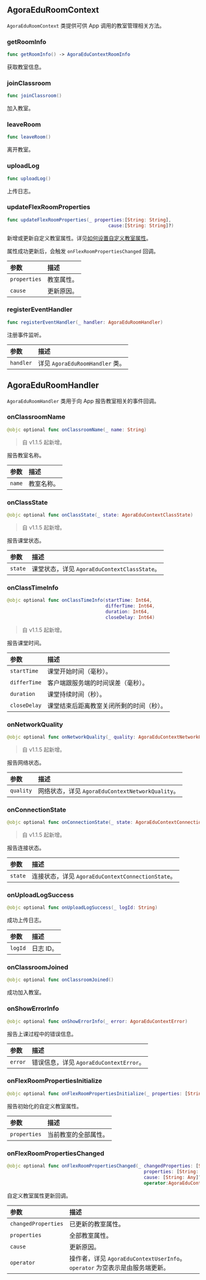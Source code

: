 ## AgoraEduRoomContext

`AgoraEduRoomContext` 类提供可供 App 调用的教室管理相关方法。

### getRoomInfo

```swift
func getRoomInfo() -> AgoraEduContextRoomInfo
```

获取教室信息。

### joinClassroom

```swift
func joinClassroom()
```

加入教室。

### leaveRoom

```swift
func leaveRoom()
```

离开教室。

### uploadLog

```swift
func uploadLog()
```

上传日志。

### updateFlexRoomProperties

```swift
func updateFlexRoomProperties(_ properties:[String: String],
                                     cause:[String: String]?)
```

新增或更新自定义教室属性。详见[如何设置自定义教室属性](/cn/agora-class/faq/agora_class_custom_properties)。

属性成功更新后，会触发 `onFlexRoomPropertiesChanged` 回调。

| 参数         | 描述       |
| :----------- | :--------- |
| `properties` | 教室属性。 |
| `cause`      | 更新原因。 |

### registerEventHandler

```swift
func registerEventHandler(_ handler: AgoraEduRoomHandler)
```

注册事件监听。

| 参数      | 描述                            |
| :-------- | :------------------------------ |
| `handler` | 详见 `AgoraEduRoomHandler` 类。 |

## AgoraEduRoomHandler

`AgoraEduRoomHandler` 类用于向 App 报告教室相关的事件回调。

### onClassroomName

```swift
@objc optional func onClassroomName(_ name: String)
```

> 自 v1.1.5 起新增。

报告教室名称。

| 参数   | 描述       |
| :----- | :--------- |
| `name` | 教室名称。 |

### onClassState

```swift
@objc optional func onClassState(_ state: AgoraEduContextClassState)
```

> 自 v1.1.5 起新增。

报告课堂状态。

| 参数    | 描述                                         |
| :------ | :------------------------------------------- |
| `state` | 课堂状态，详见 `AgoraEduContextClassState`。 |

### onClassTimeInfo

```swift
@objc optional func onClassTimeInfo(startTime: Int64,
                                    differTime: Int64,
                                    duration: Int64,
                                    closeDelay: Int64)
```

> 自 v1.1.5 起新增。

报告课堂时间。

| 参数         | 描述                                     |
| :----------- | :--------------------------------------- |
| `startTime`  | 课堂开始时间（毫秒）。                   |
| `differTime` | 客户端跟服务端的时间误差（毫秒）。       |
| `duration`   | 课堂持续时间（秒）。                     |
| `closeDelay` | 课堂结束后距离教室关闭所剩的时间（秒）。 |

### onNetworkQuality

```swift
@objc optional func onNetworkQuality(_ quality: AgoraEduContextNetworkQuality)
```

> 自 v1.1.5 起新增。

报告网络状态。

| 参数      | 描述                                             |
| :-------- | :----------------------------------------------- |
| `quality` | 网络状态，详见 `AgoraEduContextNetworkQuality`。 |

### onConnectionState

```swift
@objc optional func onConnectionState(_ state: AgoraEduContextConnectionState)
```

> 自 v1.1.5 起新增。

报告连接状态。

| 参数    | 描述                                              |
| :------ | :------------------------------------------------ |
| `state` | 连接状态，详见 `AgoraEduContextConnectionState`。 |

### onUploadLogSuccess

```swift
@objc optional func onUploadLogSuccess(_ logId: String)
```

成功上传日志。

| 参数    | 描述      |
| :------ | :-------- |
| `logId` | 日志 ID。 |

### onClassroomJoined

```swift
@objc optional func onClassroomJoined()
```

成功加入教室。

### onShowErrorInfo

```swift
@objc optional func onShowErrorInfo(_ error: AgoraEduContextError)
```

报告上课过程中的错误信息。

| 参数    | 描述                                    |
| :------ | :-------------------------------------- |
| `error` | 错误信息，详见 `AgoraEduContextError`。 |

### onFlexRoomPropertiesInitialize

```swift
@objc optional func onFlexRoomPropertiesInitialize(_ properties: [String: Any])
```

报告初始化的自定义教室属性。

| 参数         | 描述                 |
| :----------- | :------------------- |
| `properties` | 当前教室的全部属性。 |

### onFlexRoomPropertiesChanged

```swift
@objc optional func onFlexRoomPropertiesChanged(_ changedProperties: [String: Any],
                                                  properties: [String: Any],
                                                  cause: [String: Any]?,
                                                  operator:AgoraEduContextUserInfo?)
```

自定义教室属性更新回调。

| 参数                | 描述                                                         |
| :------------------ | :----------------------------------------------------------- |
| `changedProperties` | 已更新的教室属性。                                           |
| `properties`        | 全部教室属性。                                               |
| `cause`             | 更新原因。                                                   |
| `operator`          | 操作者，详见 `AgoraEduContextUserInfo`。`operator` 为空表示是由服务端更新。 |

